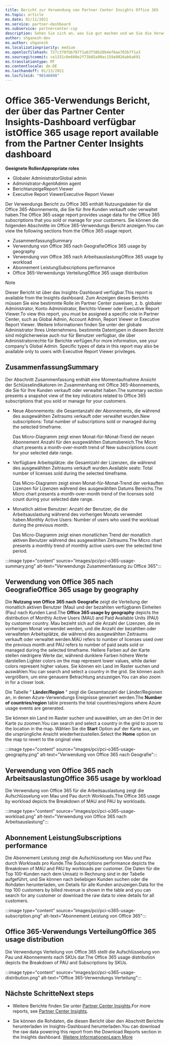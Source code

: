 ```yaml
---
title: Bericht zur Verwendung von Partner Center Insights Office 365
ms.topic: article
ms.date: 01/11/2021
ms.service: partner-dashboard
ms.subservice: partnercenter-csp
description: Sehen Sie sich an, was Sie gut machen und wo Sie die Verwendung von Office 365-Abonnements verbessern können, die Sie für Ihre Kunden verkaufen oder verwalten.
author: shganesh-dev
ms.author: shganesh
ms.localizationpriority: medium
ms.openlocfilehash: 727c370fbb787f1a63f50b28b4ef6ae703b7f1a3
ms.sourcegitcommit: ce1331c0e600e2f73b85a90ac159a9026ab6a691
ms.translationtype: MT
ms.contentlocale: de-DE
ms.lasthandoff: 01/13/2021
ms.locfileid: "98146698"
---
```

# <a name="office-365-usage-report-available-from-the-partner-center-insights-dashboard"></a><span data-ttu-id="167e1-103">Office 365-Verwendungs Bericht, der über das Partner Center Insights-Dashboard verfügbar ist</span><span class="sxs-lookup"><span data-stu-id="167e1-103">Office 365 usage report available from the Partner Center Insights dashboard</span></span>

<span data-ttu-id="167e1-104">**Geeignete Rollen**</span><span class="sxs-lookup"><span data-stu-id="167e1-104">**Appropriate roles**</span></span>
- <span data-ttu-id="167e1-105">Globaler Administrator</span><span class="sxs-lookup"><span data-stu-id="167e1-105">Global admin</span></span>
- <span data-ttu-id="167e1-106">Administrator-Agent</span><span class="sxs-lookup"><span data-stu-id="167e1-106">Admin agent</span></span>
- <span data-ttu-id="167e1-107">Berichtanzeige</span><span class="sxs-lookup"><span data-stu-id="167e1-107">Report Viewer</span></span>
- <span data-ttu-id="167e1-108">Executive Report Viewer</span><span class="sxs-lookup"><span data-stu-id="167e1-108">Executive Report Viewer</span></span>

<span data-ttu-id="167e1-109">Der Verwendungs Bericht zu Office 365 enthält Nutzungsdaten für die Office 365-Abonnements, die Sie für Ihre Kunden verkauft oder verwaltet haben.</span><span class="sxs-lookup"><span data-stu-id="167e1-109">The Office 365 usage report provides usage data for the Office 365 subscriptions that you sold or manage for your customers.</span></span> <span data-ttu-id="167e1-110">Sie können die folgenden Abschnitte im Office 365-Verwendungs Bericht anzeigen.</span><span class="sxs-lookup"><span data-stu-id="167e1-110">You can view the following sections from the Office 365 usage report.</span></span>

- <span data-ttu-id="167e1-111">Zusammenfassung</span><span class="sxs-lookup"><span data-stu-id="167e1-111">Summary</span></span>
- <span data-ttu-id="167e1-112">Verwendung von Office 365 nach Geografie</span><span class="sxs-lookup"><span data-stu-id="167e1-112">Office 365 usage by geography</span></span>
- <span data-ttu-id="167e1-113">Verwendung von Office 365 nach Arbeitsauslastung</span><span class="sxs-lookup"><span data-stu-id="167e1-113">Office 365 usage by workload</span></span>
- <span data-ttu-id="167e1-114">Abonnement Leistung</span><span class="sxs-lookup"><span data-stu-id="167e1-114">Subscriptions performance</span></span>
- <span data-ttu-id="167e1-115">Office 365-Verwendungs Verteilung</span><span class="sxs-lookup"><span data-stu-id="167e1-115">Office 365 usage distribution</span></span>

 > [!NOTE]
 > <span data-ttu-id="167e1-116">Dieser Bericht ist über das Insights-Dashboard verfügbar.</span><span class="sxs-lookup"><span data-stu-id="167e1-116">This report is available from the Insights dashboard.</span></span> <span data-ttu-id="167e1-117">Zum Anzeigen dieses Berichts müssen Sie eine bestimmte Rolle im Partner Center zuweisen, z. b. globaler Administrator, Konto Administrator, Berichts-Viewer oder Executive Report Viewer.</span><span class="sxs-lookup"><span data-stu-id="167e1-117">To view this report, you must be assigned a specific role in Partner Center, such as Global Admin, Account Admin, Report Viewer or Executive Report Viewer.</span></span> <span data-ttu-id="167e1-118">Weitere Informationen finden Sie unter der globale Administrator Ihres Unternehmens. bestimmte Datentypen in diesem Bericht sind möglicherweise auch nur für Benutzer verfügbar, die über Administratorrechte für Berichte verfügen.</span><span class="sxs-lookup"><span data-stu-id="167e1-118">For more information, see your company's Global Admin. Specific types of data in this report may also be available only to users with Executive Report Viewer privileges.</span></span>

## <a name="summary"></a><span data-ttu-id="167e1-119">Zusammenfassung</span><span class="sxs-lookup"><span data-stu-id="167e1-119">Summary</span></span>

<span data-ttu-id="167e1-120">Der Abschnitt Zusammenfassung enthält eine Momentaufnahme Ansicht der Schlüsselindikatoren im Zusammenhang mit Office 365-Abonnements, die Sie für Ihre Kunden verkauft oder verwaltet haben.</span><span class="sxs-lookup"><span data-stu-id="167e1-120">The summary section presents a snapshot view of the key indicators related to Office 365 subscriptions that you sold or manage for your customers.</span></span>  

- <span data-ttu-id="167e1-121">Neue Abonnements: die Gesamtanzahl der Abonnements, die während des ausgewählten Zeitraums verkauft oder verwaltet wurden.</span><span class="sxs-lookup"><span data-stu-id="167e1-121">New subscriptions: Total number of subscriptions sold or managed during the selected timeframe.</span></span>

   <span data-ttu-id="167e1-122">Das Micro-Diagramm zeigt einen Monat-für-Monat-Trend der neuen Abonnement Anzahl für den ausgewählten Datumsbereich.</span><span class="sxs-lookup"><span data-stu-id="167e1-122">The Micro chart presents a month-over-month trend of New subscriptions count for your selected date range.</span></span>

- <span data-ttu-id="167e1-123">Verfügbare Arbeitsplätze: die Gesamtzahl der Lizenzen, die während des ausgewählten Zeitraums verkauft wurden.</span><span class="sxs-lookup"><span data-stu-id="167e1-123">Available seats: Total number of licenses sold during the selected timeframe.</span></span>

   <span data-ttu-id="167e1-124">Das Micro-Diagramm zeigt einen Monat-für-Monat-Trend der verkauften Lizenzen für Lizenzen während des ausgewählten Datums Bereichs.</span><span class="sxs-lookup"><span data-stu-id="167e1-124">The Micro chart presents a month-over-month trend of the licenses sold count during your selected date range.</span></span>

- <span data-ttu-id="167e1-125">Monatlich aktive Benutzer: Anzahl der Benutzer, die die Arbeitsauslastung während des vorherigen Monats verwendet haben.</span><span class="sxs-lookup"><span data-stu-id="167e1-125">Monthly Active Users: Number of users who used the workload during the previous month.</span></span> 

   <span data-ttu-id="167e1-126">Das Micro-Diagramm zeigt einen monatlichen Trend der monatlich aktiven Benutzer während des ausgewählten Zeitraums.</span><span class="sxs-lookup"><span data-stu-id="167e1-126">The Micro chart presents a monthly trend of monthly active users over the selected time period.</span></span>

:::image type="content" source="images/pci/pci-o365-usage-summary.png" alt-text="Verwendungs Zusammenfassung zu Office 365":::

## <a name="office-365-usage-by-geography"></a><span data-ttu-id="167e1-128">Verwendung von Office 365 nach Geografie</span><span class="sxs-lookup"><span data-stu-id="167e1-128">Office 365 usage by geography</span></span>

<span data-ttu-id="167e1-129">Die **Nutzung von Office 365 nach Geografie** zeigt die Verteilung der monatlich aktiven Benutzer (Mau) und der bezahlten verfügbaren Einheiten (Pau) nach Kunden Land.</span><span class="sxs-lookup"><span data-stu-id="167e1-129">The **Office 365 usage by geography** depicts the distribution of Monthly Active Users (MAU) and Paid Available Units (PAU) by customer country.</span></span> <span data-ttu-id="167e1-130">Mau bezieht sich auf die Anzahl der Lizenzen, die im vorherigen Monat verwendet werden, und die Anzahl der bezahlten oder verwalteten Arbeitsplätze, die während des ausgewählten Zeitraums verkauft oder verwaltet werden.</span><span class="sxs-lookup"><span data-stu-id="167e1-130">MAU refers to number of licenses used over the previous month and PAU refers to number of paid seats sold or managed during the selected timeframe.</span></span> <span data-ttu-id="167e1-131">Hellere Farben auf der Karte stellen niedrigere Werte dar, während dunklere Farben höhere Werte darstellen.</span><span class="sxs-lookup"><span data-stu-id="167e1-131">Lighter colors on the map represent lower values, while darker colors represent higher values.</span></span> <span data-ttu-id="167e1-132">Sie können ein Land im Raster suchen und auswählen.</span><span class="sxs-lookup"><span data-stu-id="167e1-132">You can search and select a country in the grid.</span></span> <span data-ttu-id="167e1-133">Sie können auch vergrößern, um eine genauere Betrachtung anzuzeigen.</span><span class="sxs-lookup"><span data-stu-id="167e1-133">You can also zoom in for a closer look.</span></span>

<span data-ttu-id="167e1-134">Die Tabelle " **Länder/Region** " zeigt die Gesamtanzahl der Länder/Regionen an, in denen Azure-Verwendungs Ereignisse generiert werden.</span><span class="sxs-lookup"><span data-stu-id="167e1-134">The **Number of countries/region** table presents the total countries/regions where Azure usage events are generated.</span></span>

<span data-ttu-id="167e1-135">Sie können ein Land im Raster suchen und auswählen, um an den Ort in der Karte zu zoomen.</span><span class="sxs-lookup"><span data-stu-id="167e1-135">You can search and select a country in the grid to zoom to the location in the map.</span></span> <span data-ttu-id="167e1-136">Wählen Sie die **Start** Option auf der Karte aus, um die ursprüngliche Ansicht wiederherzustellen.</span><span class="sxs-lookup"><span data-stu-id="167e1-136">Select the **Home** option on the map to revert to the original view.</span></span>


:::image type="content" source="images/pci/pci-o365-usage-geography.png" alt-text="Verwendung von Office 365 nach Geografie":::

## <a name="office-365-usage-by-workload"></a><span data-ttu-id="167e1-138">Verwendung von Office 365 nach Arbeitsauslastung</span><span class="sxs-lookup"><span data-stu-id="167e1-138">Office 365 usage by workload</span></span>

<span data-ttu-id="167e1-139">Die Verwendung von Office 365 für die Arbeitsauslastung zeigt die Aufschlüsselung von Mau und Pau durch Workloads.</span><span class="sxs-lookup"><span data-stu-id="167e1-139">The Office 365 usage by workload depicts the Breakdown of MAU and PAU by workloads.</span></span>

:::image type="content" source="images/pci/pci-o365-usage-workload.png" alt-text="Verwendung von Office 365 nach Arbeitsauslastung":::

## <a name="subscriptions-performance"></a><span data-ttu-id="167e1-141">Abonnement Leistung</span><span class="sxs-lookup"><span data-stu-id="167e1-141">Subscriptions performance</span></span>

<span data-ttu-id="167e1-142">Die Abonnement Leistung zeigt die Aufschlüsselung von Mau und Pau durch Workloads pro Kunde.</span><span class="sxs-lookup"><span data-stu-id="167e1-142">The Subscriptions performance depicts the Breakdown of MAU and PAU by workloads per customer.</span></span> <span data-ttu-id="167e1-143">Die Daten für die Top 100-Kunden nach dem Umsatz in Rechnung sind in der Tabelle aufgeführt, und Sie können nach beliebigen Kunden suchen oder die Rohdaten herunterladen, um Details für alle Kunden anzuzeigen.</span><span class="sxs-lookup"><span data-stu-id="167e1-143">Data for the top 100 customers by billed revenue is shown in the table and you can search for any customer or download the raw data to view details for all customers.</span></span>

:::image type="content" source="images/pci/pci-o365-usage-subscription.png" alt-text="Abonnement Leistung von Office 365":::

## <a name="office-365-usage-distribution"></a><span data-ttu-id="167e1-145">Office 365-Verwendungs Verteilung</span><span class="sxs-lookup"><span data-stu-id="167e1-145">Office 365 usage distribution</span></span>

<span data-ttu-id="167e1-146">Die Verwendungs Verteilung von Office 365 stellt die Aufschlüsselung von Pau und Abonnements nach SKUs dar.</span><span class="sxs-lookup"><span data-stu-id="167e1-146">The Office 365 usage distribution depicts the Breakdown of PAU and Subscriptions by SKUs.</span></span>

:::image type="content" source="images/pci/pci-o365-usage-distribution.png" alt-text="Office 365-Verwendungs Verteilung":::

## <a name="next-steps"></a><span data-ttu-id="167e1-148">Nächste Schritte</span><span class="sxs-lookup"><span data-stu-id="167e1-148">Next steps</span></span>

- <span data-ttu-id="167e1-149">Weitere Berichte finden Sie unter [Partner Center Insights](partner-center-insights.md).</span><span class="sxs-lookup"><span data-stu-id="167e1-149">For more reports, see [Partner Center Insights](partner-center-insights.md).</span></span>

- <span data-ttu-id="167e1-150">Sie können die Rohdaten, die diesen Bericht über den Abschnitt Berichte herunterladen im Insights-Dashboard herunterladen.</span><span class="sxs-lookup"><span data-stu-id="167e1-150">You can download the raw data powering this report from the Download Reports section in the Insights dashboard.</span></span> [<span data-ttu-id="167e1-151">Weitere Informationen</span><span class="sxs-lookup"><span data-stu-id="167e1-151">Learn More</span></span>](pci-download-reports.md) 
